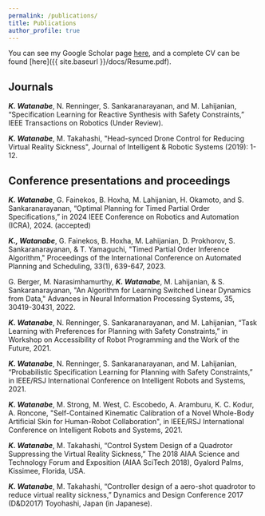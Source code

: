 ```yaml
---
permalink: /publications/
title: Publications
author_profile: true
---
```


You can see my Google Scholar page [here](https://scholar.google.com/citations?hl=ja&view_op=list_works&gmla=AJsN-F78rs3tzu2d4Tmxz1z77z_D8Q0J9MixKy_k59hUVpSfnHsbg-N9JTRmNyaiPNXQsKra2pgCUM760ZxnABnYeW-PIhMYJ800LtVLU27ZEKuCnKXX7chv_w57chbCyW-I3a6M56Ak&user=uhTEdqEAAAAJ), and a complete CV can be found [here]({{ site.baseurl }}/docs/Resume.pdf).

## Journals

***K. Watanabe***, N. Renninger, S. Sankaranarayanan, and M. Lahijanian, “Specification Learning for Reactive
Synthesis with Safety Constraints,” IEEE Transactions on Robotics (Under Review).

***K. Watanabe***, M. Takahashi, "Head-synced Drone Control for Reducing Virtual Reality Sickness", Journal of Intelligent & Robotic Systems (2019): 1-12.

## Conference presentations and proceedings

***K. Watanabe***, G. Fainekos, B. Hoxha, M. Lahijanian, H. Okamoto, and S. Sankaranarayanan, “Optimal Planning for Timed Partial Order Specifications,” in 2024 IEEE Conference on Robotics and Automation (ICRA), 2024. (accepted)

***K., Watanabe***, G. Fainekos, B. Hoxha, M. Lahijanian, D. Prokhorov, S. Sankaranarayanan, & T. Yamaguchi, "Timed Partial Order Inference Algorithm," Proceedings of the International Conference on Automated Planning and Scheduling, 33(1), 639-647, 2023.

G. Berger, M. Narasimhamurthy, ***K. Watanabe***, M. Lahijanian, & S. Sankaranarayanan, "An Algorithm for Learning Switched Linear Dynamics from Data," Advances in Neural Information Processing Systems, 35, 30419-30431, 2022.

***K. Watanabe***, N. Renninger, S. Sankaranarayanan, and M. Lahijanian, “Task Learning with Preferences for Planning with Safety Constraints,” in Workshop on Accessibility of Robot Programming and the Work of the Future, 2021.

***K. Watanabe***, N. Renninger, S. Sankaranarayanan, and M. Lahijanian, “Probabilistic Specification Learning for Planning with Safety Constraints,” in IEEE/RSJ International Conference on Intelligent Robots and Systems, 2021.

***K. Watanabe***, M. Strong, M. West, C. Escobedo, A. Aramburu, K. C. Kodur, A. Roncone, "Self-Contained Kinematic Calibration of a Novel Whole-Body Artificial Skin for Human-Robot Collaboration", in IEEE/RSJ International Conference on Intelligent Robots and Systems, 2021.

***K. Watanabe***, M. Takahashi, “Control System Design of a Quadrotor Suppressing the Virtual Reality Sickness,”
The 2018 AIAA Science and Technology Forum and Exposition (AIAA SciTech 2018), Gyalord Palms, Kissimee, Florida, USA.

***K. Watanabe***, M. Takahashi, “Controller design of a aero-shot quadrotor to reduce virtual reality sickness,”
Dynamics and Design Conference 2017 (D&D2017) Toyohashi, Japan (in Japanese).
